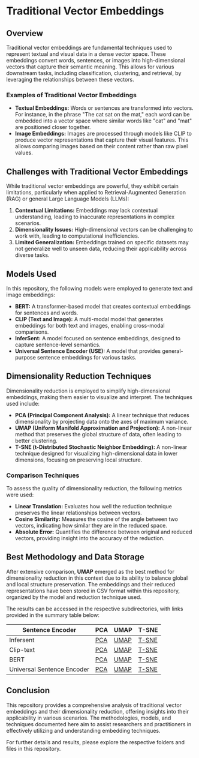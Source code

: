 # Traditional Vector Embeddings

## Overview
Traditional vector embeddings are fundamental techniques used to represent textual and visual data in a dense vector space. These embeddings convert words, sentences, or images into high-dimensional vectors that capture their semantic meaning. This allows for various downstream tasks, including classification, clustering, and retrieval, by leveraging the relationships between these vectors.

### Examples of Traditional Vector Embeddings
- **Textual Embeddings:** Words or sentences are transformed into vectors. For instance, in the phrase "The cat sat on the mat," each word can be embedded into a vector space where similar words like "cat" and "mat" are positioned closer together.
- **Image Embeddings:** Images are processed through models like CLIP to produce vector representations that capture their visual features. This allows comparing images based on their content rather than raw pixel values.

## Challenges with Traditional Vector Embeddings
While traditional vector embeddings are powerful, they exhibit certain limitations, particularly when applied to Retrieval-Augmented Generation (RAG) or general Large Language Models (LLMs):

1. **Contextual Limitations:** Embeddings may lack contextual understanding, leading to inaccurate representations in complex scenarios.
2. **Dimensionality Issues:** High-dimensional vectors can be challenging to work with, leading to computational inefficiencies.
3. **Limited Generalization:** Embeddings trained on specific datasets may not generalize well to unseen data, reducing their applicability across diverse tasks.

## Models Used
In this repository, the following models were employed to generate text and image embeddings:
- **BERT:** A transformer-based model that creates contextual embeddings for sentences and words.
- **CLIP (Text and Image):** A multi-modal model that generates embeddings for both text and images, enabling cross-modal comparisons.
- **InferSent:** A model focused on sentence embeddings, designed to capture sentence-level semantics.
- **Universal Sentence Encoder (USE):** A model that provides general-purpose sentence embeddings for various tasks.

## Dimensionality Reduction Techniques
Dimensionality reduction is employed to simplify high-dimensional embeddings, making them easier to visualize and interpret. The techniques used include:
- **PCA (Principal Component Analysis):** A linear technique that reduces dimensionality by projecting data onto the axes of maximum variance.
- **UMAP (Uniform Manifold Approximation and Projection):** A non-linear method that preserves the global structure of data, often leading to better clustering.
- **T-SNE (t-Distributed Stochastic Neighbor Embedding):** A non-linear technique designed for visualizing high-dimensional data in lower dimensions, focusing on preserving local structure.

### Comparison Techniques
To assess the quality of dimensionality reduction, the following metrics were used:
- **Linear Translation:** Evaluates how well the reduction technique preserves the linear relationships between vectors.
- **Cosine Similarity:** Measures the cosine of the angle between two vectors, indicating how similar they are in the reduced space.
- **Absolute Error:** Quantifies the difference between original and reduced vectors, providing insight into the accuracy of the reduction.

## Best Methodology and Data Storage
After extensive comparison, **UMAP** emerged as the best method for dimensionality reduction in this context due to its ability to balance global and local structure preservation. The embeddings and their reduced representations have been stored in CSV format within this repository, organized by the model and reduction technique used.

The results can be accessed in the respective subdirectories, with links provided in the summary table below:

| Sentence Encoder | PCA | UMAP | T-SNE |
|------------------|-----|------|-------|
| Infersent | [PCA](https://www.kaggle.com/datasets/anantjain1223/infersent-coyo-1k?select=infersent_pca.csv) | [UMAP](https://www.kaggle.com/datasets/anantjain1223/infersent-coyo-1k?select=infersent_umap.csv) | [T-SNE](https://www.kaggle.com/datasets/anantjain1223/infersent-coyo-1k?select=infersent_tsne.csv) |
| Clip-text | [PCA](https://www.kaggle.com/datasets/anantjain1223/clip-text-coyo-1k?select=clip_text_pca.csv) | [UMAP](https://www.kaggle.com/datasets/anantjain1223/clip-text-coyo-1k?select=clip_text_umap+csv.csv) | [T-SNE](https://www.kaggle.com/datasets/anantjain1223/clip-text-coyo-1k?select=clip_text_tsne.csv) |
| BERT | [PCA](https://www.kaggle.com/datasets/anantjain1223/sentence-transformer-coyo-1k?select=st_pca.csv) | [UMAP](https://www.kaggle.com/datasets/anantjain1223/sentence-transformer-coyo-1k?select=st_umap.csv) | [T-SNE](https://www.kaggle.com/datasets/anantjain1223/sentence-transformer-coyo-1k?select=st_tsne.csv) |
| Universal Sentence Encoder | [PCA](https://www.kaggle.com/datasets/anantjain1223/use-coyo-1k?select=use_pca.csv) | [UMAP](https://www.kaggle.com/datasets/anantjain1223/use-coyo-1k?select=use_umap.csv) | [T-SNE](https://www.kaggle.com/datasets/anantjain1223/use-coyo-1k?select=use_tsne.csv) |

## Conclusion
This repository provides a comprehensive analysis of traditional vector embeddings and their dimensionality reduction, offering insights into their applicability in various scenarios. The methodologies, models, and techniques documented here aim to assist researchers and practitioners in effectively utilizing and understanding embedding techniques.

For further details and results, please explore the respective folders and files in this repository.
